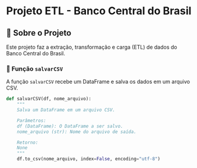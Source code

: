 # Projeto ETL - Banco Central do Brasil

## 📌 Sobre o Projeto
Este projeto faz a extração, transformação e carga (ETL) de dados do Banco Central do Brasil.  

### 📝 Função `salvarCSV`
A função `salvarCSV` recebe um DataFrame e salva os dados em um arquivo CSV.  

```python
def salvarCSV(df, nome_arquivo):
    """
    Salva um DataFrame em um arquivo CSV.

    Parâmetros:
    df (DataFrame): O DataFrame a ser salvo.
    nome_arquivo (str): Nome do arquivo de saída.

    Retorno:
    None
    """
    df.to_csv(nome_arquivo, index=False, encoding="utf-8")
